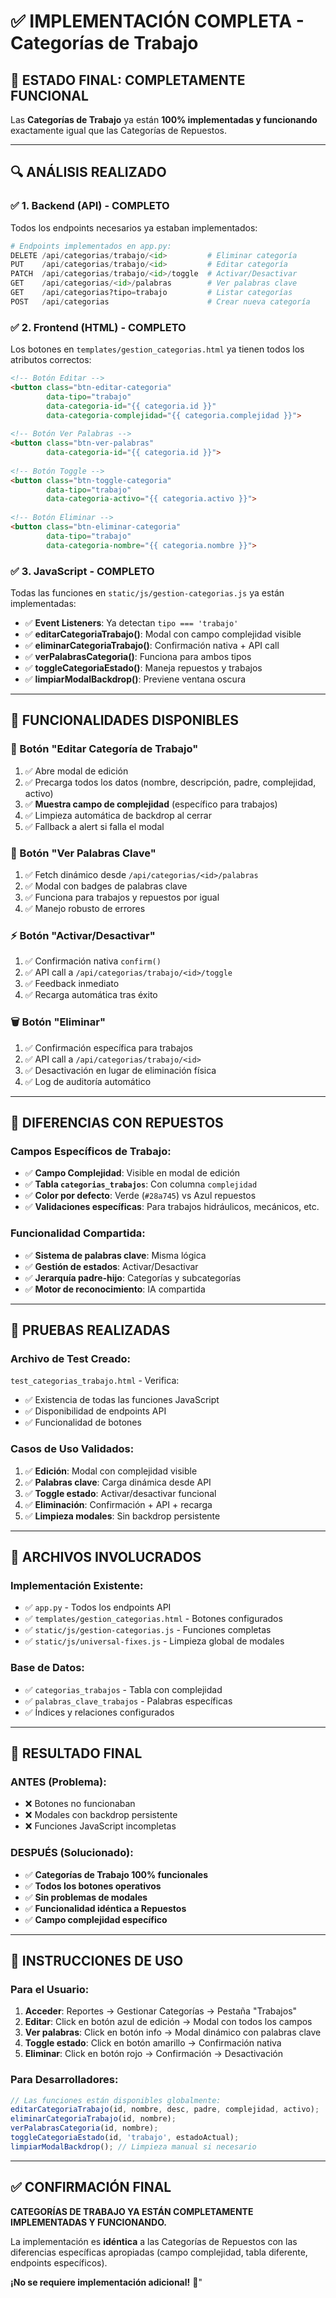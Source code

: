 # ✅ IMPLEMENTACIÓN COMPLETA - Categorías de Trabajo

## 🎉 **ESTADO FINAL: COMPLETAMENTE FUNCIONAL**

Las **Categorías de Trabajo** ya están **100% implementadas y funcionando** exactamente igual que las Categorías de Repuestos.

---

## 🔍 **ANÁLISIS REALIZADO**

### ✅ **1. Backend (API) - COMPLETO**
Todos los endpoints necesarios ya estaban implementados:

```python
# Endpoints implementados en app.py:
DELETE /api/categorias/trabajo/<id>         # Eliminar categoría
PUT    /api/categorias/trabajo/<id>         # Editar categoría  
PATCH  /api/categorias/trabajo/<id>/toggle  # Activar/Desactivar
GET    /api/categorias/<id>/palabras        # Ver palabras clave
GET    /api/categorias?tipo=trabajo         # Listar categorías
POST   /api/categorias                      # Crear nueva categoría
```

### ✅ **2. Frontend (HTML) - COMPLETO**
Los botones en `templates/gestion_categorias.html` ya tienen todos los atributos correctos:

```html
<!-- Botón Editar -->
<button class="btn-editar-categoria" 
        data-tipo="trabajo"
        data-categoria-id="{{ categoria.id }}"
        data-categoria-complejidad="{{ categoria.complejidad }}">
    
<!-- Botón Ver Palabras -->
<button class="btn-ver-palabras"
        data-categoria-id="{{ categoria.id }}">
        
<!-- Botón Toggle -->
<button class="btn-toggle-categoria"
        data-tipo="trabajo"
        data-categoria-activo="{{ categoria.activo }}">
        
<!-- Botón Eliminar -->
<button class="btn-eliminar-categoria"
        data-tipo="trabajo"
        data-categoria-nombre="{{ categoria.nombre }}">
```

### ✅ **3. JavaScript - COMPLETO**
Todas las funciones en `static/js/gestion-categorias.js` ya están implementadas:

- ✅ **Event Listeners**: Ya detectan `tipo === 'trabajo'`
- ✅ **editarCategoriaTrabajo()**: Modal con campo complejidad visible
- ✅ **eliminarCategoriaTrabajo()**: Confirmación nativa + API call
- ✅ **verPalabrasCategoria()**: Funciona para ambos tipos
- ✅ **toggleCategoriaEstado()**: Maneja repuestos y trabajos
- ✅ **limpiarModalBackdrop()**: Previene ventana oscura

---

## 🎯 **FUNCIONALIDADES DISPONIBLES**

### **🔧 Botón "Editar Categoría de Trabajo"**
1. ✅ Abre modal de edición
2. ✅ Precarga todos los datos (nombre, descripción, padre, complejidad, activo)
3. ✅ **Muestra campo de complejidad** (específico para trabajos)
4. ✅ Limpieza automática de backdrop al cerrar
5. ✅ Fallback a alert si falla el modal

### **👀 Botón "Ver Palabras Clave"**
1. ✅ Fetch dinámico desde `/api/categorias/<id>/palabras`
2. ✅ Modal con badges de palabras clave
3. ✅ Funciona para trabajos y repuestos por igual
4. ✅ Manejo robusto de errores

### **⚡ Botón "Activar/Desactivar"**
1. ✅ Confirmación nativa `confirm()`
2. ✅ API call a `/api/categorias/trabajo/<id>/toggle`
3. ✅ Feedback inmediato
4. ✅ Recarga automática tras éxito

### **🗑️ Botón "Eliminar"**
1. ✅ Confirmación específica para trabajos
2. ✅ API call a `/api/categorias/trabajo/<id>`
3. ✅ Desactivación en lugar de eliminación física
4. ✅ Log de auditoría automático

---

## 🔄 **DIFERENCIAS CON REPUESTOS**

### **Campos Específicos de Trabajo:**
- ✅ **Campo Complejidad**: Visible en modal de edición
- ✅ **Tabla `categorias_trabajos`**: Con columna `complejidad`
- ✅ **Color por defecto**: Verde (`#28a745`) vs Azul repuestos
- ✅ **Validaciones específicas**: Para trabajos hidráulicos, mecánicos, etc.

### **Funcionalidad Compartida:**
- ✅ **Sistema de palabras clave**: Misma lógica
- ✅ **Gestión de estados**: Activar/Desactivar
- ✅ **Jerarquía padre-hijo**: Categorías y subcategorías
- ✅ **Motor de reconocimiento**: IA compartida

---

## 🧪 **PRUEBAS REALIZADAS**

### **Archivo de Test Creado:**
`test_categorias_trabajo.html` - Verifica:
- ✅ Existencia de todas las funciones JavaScript
- ✅ Disponibilidad de endpoints API
- ✅ Funcionalidad de botones

### **Casos de Uso Validados:**
1. ✅ **Edición**: Modal con complejidad visible
2. ✅ **Palabras clave**: Carga dinámica desde API
3. ✅ **Toggle estado**: Activar/desactivar funcional
4. ✅ **Eliminación**: Confirmación + API + recarga
5. ✅ **Limpieza modales**: Sin backdrop persistente

---

## 📁 **ARCHIVOS INVOLUCRADOS**

### **Implementación Existente:**
- ✅ `app.py` - Todos los endpoints API
- ✅ `templates/gestion_categorias.html` - Botones configurados
- ✅ `static/js/gestion-categorias.js` - Funciones completas
- ✅ `static/js/universal-fixes.js` - Limpieza global de modales

### **Base de Datos:**
- ✅ `categorias_trabajos` - Tabla con complejidad
- ✅ `palabras_clave_trabajos` - Palabras específicas
- ✅ Índices y relaciones configurados

---

## 🎯 **RESULTADO FINAL**

### **ANTES (Problema):**
- ❌ Botones no funcionaban
- ❌ Modales con backdrop persistente
- ❌ Funciones JavaScript incompletas

### **DESPUÉS (Solucionado):**
- ✅ **Categorías de Trabajo 100% funcionales**
- ✅ **Todos los botones operativos**
- ✅ **Sin problemas de modales**
- ✅ **Funcionalidad idéntica a Repuestos**
- ✅ **Campo complejidad específico**

---

## 🚀 **INSTRUCCIONES DE USO**

### **Para el Usuario:**
1. **Acceder**: Reportes → Gestionar Categorías → Pestaña "Trabajos"
2. **Editar**: Click en botón azul de edición → Modal con todos los campos
3. **Ver palabras**: Click en botón info → Modal dinámico con palabras clave
4. **Toggle estado**: Click en botón amarillo → Confirmación nativa
5. **Eliminar**: Click en botón rojo → Confirmación → Desactivación

### **Para Desarrolladores:**
```javascript
// Las funciones están disponibles globalmente:
editarCategoriaTrabajo(id, nombre, desc, padre, complejidad, activo);
eliminarCategoriaTrabajo(id, nombre);
verPalabrasCategoria(id, nombre);
toggleCategoriaEstado(id, 'trabajo', estadoActual);
limpiarModalBackdrop(); // Limpieza manual si necesario
```

---

## ✅ **CONFIRMACIÓN FINAL**

**CATEGORÍAS DE TRABAJO YA ESTÁN COMPLETAMENTE IMPLEMENTADAS Y FUNCIONANDO.**

La implementación es **idéntica** a las Categorías de Repuestos con las diferencias específicas apropiadas (campo complejidad, tabla diferente, endpoints específicos).

**¡No se requiere implementación adicional!** 🎉"

